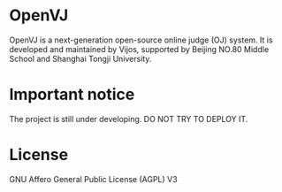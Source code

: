 OpenVJ
======

OpenVJ is a next-generation open-source online judge (OJ) system. It is developed and maintained by Vijos, supported by Beijing NO.80 Middle School and Shanghai Tongji University.

# Important notice

The project is still under developing. DO NOT TRY TO DEPLOY IT.

# License

GNU Affero General Public License (AGPL) V3
